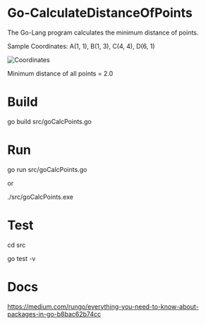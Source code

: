 # Go-CalculateDistanceOfPoints

The Go-Lang program calculates the minimum distance of points.

Sample Coordinates: A(1, 1), B(1, 3), C(4, 4), D(6, 1) 

![Coordinates](src/main/resources/Coordinates.png "Coordinates")

Minimum distance of all points = 2.0

# Build

go build src/goCalcPoints.go

# Run

go run src/goCalcPoints.go

or

./src/goCalcPoints.exe

# Test

cd src

go test -v

# Docs

https://medium.com/rungo/everything-you-need-to-know-about-packages-in-go-b8bac62b74cc
